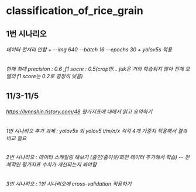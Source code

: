 # classification_of_rice_grain

## 1번 시나리오
###### 데이터 전처리 안함 + --img 640 --batch 16 --epochs 30 + yolov5s 적용
###### 현재 최대 precision : 0.6 ,f1 socre : 0.5(crop만... juk은 거의 학습되지 않아 전체 모델의 f1 score는 0.2로 굉장히 낮음)

## 11/3-11/5
###### https://lynnshin.tistory.com/48 평가지표에 대해서 읽고 요약하기
###### 1번 시나리오 추가 과제 : yolov5s 외 yolov5 l/m/n/x 각각 4개 가중치 적용해서 결과 비교 필요
###### 2번 시나리오 : 데이터 스케일링 해보기 (줌인/줌아웃/회전 데이터 추가해서 학습) -- 전체적인 평가지표 수치가 개선되는지 봐야함
###### 3번 시나리오 : 1번 시나리오에 cross-validation 적용하기

